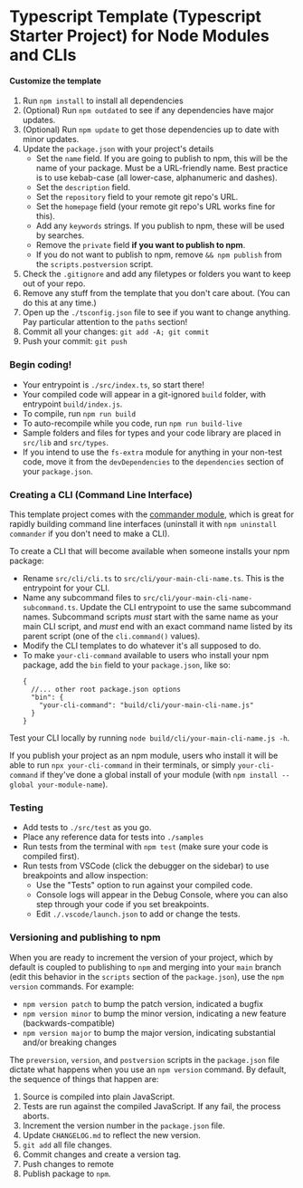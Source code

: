 # Typescript Template (Typescript Starter Project) for Node Modules and CLIs

#### Customize the template

1. Run `npm install` to install all dependencies
2. (Optional) Run `npm outdated` to see if any dependencies have major updates.
3. (Optional) Run `npm update` to get those dependencies up to date with minor updates.
4. Update the `package.json` with your project's details
   - Set the `name` field. If you are going to publish to npm, this will be the name of your package. Must be a URL-friendly name. Best practice is to use kebab-case (all lower-case, alphanumeric and dashes).
   - Set the `description` field.
   - Set the `repository` field to your remote git repo's URL.
   - Set the `homepage` field (your remote git repo's URL works fine for this).
   - Add any `keywords` strings. If you publish to npm, these will be used by searches.
   - Remove the `private` field **if you want to publish to npm**.
   - If you do not want to publish to npm, remove `&& npm publish` from the `scripts.postversion` script.
5. Check the `.gitignore` and add any filetypes or folders you want to keep out of your repo.
6. Remove any stuff from the template that you don't care about. (You can do this at any time.)
7. Open up the `./tsconfig.json` file to see if you want to change anything. Pay particular attention to the `paths` section!
8. Commit all your changes: `git add -A; git commit`
9. Push your commit: `git push`

### Begin coding!

- Your entrypoint is `./src/index.ts`, so start there!
- Your compiled code will appear in a git-ignored `build` folder, with entrypoint `build/index.js`.
- To compile, run `npm run build`
- To auto-recompile while you code, run `npm run build-live`
- Sample folders and files for types and your code library are placed in `src/lib` and `src/types`.
- If you intend to use the `fs-extra` module for anything in your non-test code,
  move it from the `devDependencies` to the `dependencies` section of your `package.json`.

### Creating a CLI (Command Line Interface)

This template project comes with the [commander module](https://www.npmjs.com/package/commander),
which is great for rapidly building command line interfaces
(uninstall it with `npm uninstall commander` if you don't need to make a CLI).

To create a CLI that will become available when someone installs your npm package:

- Rename `src/cli/cli.ts` to `src/cli/your-main-cli-name.ts`. This is the entrypoint
  for your CLI.
- Name any subcommand files to `src/cli/your-main-cli-name-subcommand.ts`.
  Update the CLI entrypoint to use the same subcommand names.
  Subcommand scripts _must_ start with the same name as your main CLI script,
  and _must_ end with an exact command name listed by its parent script
  (one of the `cli.command()` values).
- Modify the CLI templates to do whatever it's all supposed to do.
- To make `your-cli-command` available to users who install your
  npm package, add the `bin` field to your `package.json`, like so:
  ```jsonc
  {
    //... other root package.json options
    "bin": {
      "your-cli-command": "build/cli/your-main-cli-name.js"
    }
  }
  ```

Test your CLI locally by running `node build/cli/your-main-cli-name.js -h`.

If you publish your project as an npm module, users who install it will be able
to run `npx your-cli-command` in their terminals, or simply `your-cli-command`
if they've done a global install of your module (with `npm install --global your-module-name`).

### Testing

- Add tests to `./src/test` as you go.
- Place any reference data for tests into `./samples`
- Run tests from the terminal with `npm test` (make sure your code is compiled first).
- Run tests from VSCode (click the debugger on the sidebar) to use breakpoints and allow inspection:
  - Use the "Tests" option to run against your compiled code.
  - Console logs will appear in the Debug Console, where you can also step through your code if you set breakpoints.
  - Edit `./.vscode/launch.json` to add or change the tests.

### Versioning and publishing to npm

When you are ready to increment the version of your project, which by default
is coupled to publishing to `npm` and merging into your `main` branch
(edit this behavior in the `scripts` section of the `package.json`),
use the `npm version` commands. For example:

- `npm version patch` to bump the patch version, indicated a bugfix
- `npm version minor` to bump the minor version, indicating a new feature (backwards-compatible)
- `npm version major` to bump the major version, indicating substantial and/or breaking changes

The `preversion`, `version`, and `postversion` scripts in the `package.json` file dictate what happens
when you use an `npm version` command. By default, the sequence of things that happen are:

1. Source is compiled into plain JavaScript.
2. Tests are run against the compiled JavaScript. If any fail, the process aborts.
3. Increment the version number in the `package.json` file.
4. Update `CHANGELOG.md` to reflect the new version.
5. `git add` all file changes.
6. Commit changes and create a version tag.
7. Push changes to remote
8. Publish package to `npm`.
